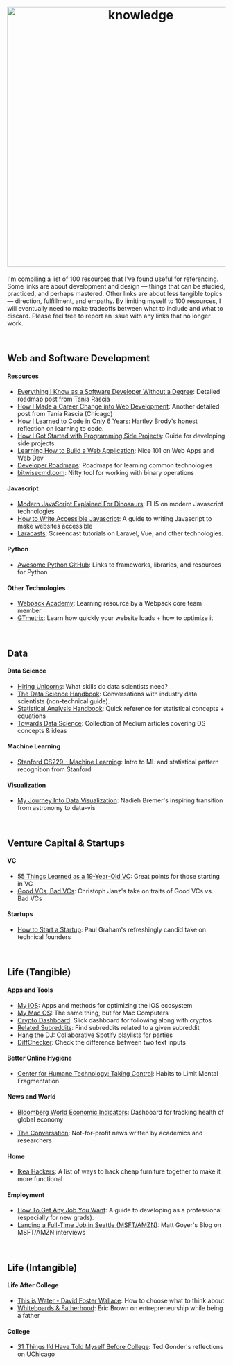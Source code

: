 <h1 align="center">
	<br>
	<img width="600" src="https://svgshare.com/i/L1q.svg" alt="knowledge">
	<br>
</h1>
I'm compiling a list of 100 resources that I've found useful for referencing. Some links are about development and design &mdash; things that can be studied, practiced, and perhaps mastered. Other links are about less tangible topics &mdash; direction, fulfillment, and empathy. By limiting myself to 100 resources, I will eventually need to make tradeoffs between what to include and what to discard. Please feel free to report an issue with any links that no longer work.

&nbsp;



## Web and Software Development

#### Resources

* [Everything I Know as a Software Developer Without a Degree](https://www.taniarascia.com/everything-i-know-as-a-software-developer-without-a-degree/): Detailed roadmap post from Tania Rascia 
* [How I Made a Career Change into Web Development](https://www.taniarascia.com/how-i-made-a-career-change-into-web-development/): Another detailed post from Tania Rascia (Chicago)
* [How I Learned to Code in Only 6 Years](https://blog.hartleybrody.com/learning-to-code/): Hartley Brody's honest reflection on learning to code.
* [How I Got Started with Programming Side Projects](https://antrikshy.com/blog/how-i-got-started-with-programming-side-projects): Guide for developing side projects
* [Learning How to Build a Web Application](https://medium.com/@rchang/learning-how-to-build-a-web-application-c5499bd15c8f): Nice 101 on Web Apps and Web Dev
* [Developer Roadmaps](https://roadmap.sh/): Roadmaps for learning common technologies
* [bitwisecmd.com](http://bitwisecmd.com/): Nifty tool for working with binary operations 

#### Javascript

* [Modern JavaScript Explained For Dinosaurs](https://medium.com/the-node-js-collection/modern-javascript-explained-for-dinosaurs-f695e9747b70): ELI5 on modern Javascript technologies
* [How to Write Accessible Javascript](https://benrobertson.io/accessibility/javascript-accessibility#2-plan-for-common-keyboard-interactions): A guide to writing Javascript to make websites accessible
* [Laracasts](https://laracasts.com/): Screencast tutorials on Laravel, Vue, and other technologies.

#### Python

* [Awesome Python GitHub](https://github.com/vinta/awesome-python): Links to frameworks, libraries, and resources for Python

#### Other Technologies

* [Webpack Academy](https://webpack.academy/): Learning resource by a Webpack core team member
* [GTmetrix](https://gtmetrix.com/): Learn how quickly your website loads + how to optimize it

&nbsp;



## Data

#### Data Science

* [Hiring Unicorns](https://technology.cloverhealth.com/hiring-unicorns-e2d23a186ea1#.qfxtddpib): What skills do data scientists need?
* [The Data Science Handbook](https://www.thedatasciencehandbook.com/): Conversations with industry data scientists (non-technical guide).
* [Statistical Analysis Handbook](http://www.statsref.com/HTML/index.html?binomial.html): Quick reference for statistical concepts + equations
* [Towards Data Science](https://towardsdatascience.com/): Collection of Medium articles covering DS concepts & ideas

#### Machine Learning

* [Stanford CS229 - Machine Learning](https://see.stanford.edu/Course/CS229):  Intro to ML and statistical pattern recognition from Stanford

#### Visualization

* [My Journey Into Data Visualization](https://www.visualcinnamon.com/2017/03/my-journey-into-dataviz): Nadieh Bremer's inspiring transition from astronomy to data-vis

&nbsp;



## Venture Capital & Startups

#### VC

* [55 Things Learned as a 19-Year-Old VC](https://medium.com/@tzhongg/55-things-learned-as-a-19-year-old-vc-6c54af2f0f89): Great points for those starting in VC
* [Good VCs, Bad VCs](http://christophjanz.blogspot.com/2014/11/good-vcs-bad-vcs.html): Christoph Janz's take on traits of Good VCs vs. Bad VCs

#### Startups

* [How to Start a Startup](http://paulgraham.com/start.html): Paul Graham's refreshingly candid take on technical founders

&nbsp;



## Life (Tangible)

#### Apps and Tools

* [My iOS](https://github.com/nikitavoloboev/my-ios): Apps and methods for optimizing the iOS ecosystem
* [My Mac OS](https://github.com/nikitavoloboev/my-mac-os): The same thing, but for Mac Computers
* [Crypto Dashboard](https://dashboard.crypto360.io/): Slick dashboard for following along with cryptos
* [Related Subreddits](https://anvaka.github.io/sayit/?query=): Find subreddits related to a given subreddit
* [Hang the DJ](https://hangthedj.app/): Collaborative Spotify playlists for parties
* [DiffChecker](https://www.diffchecker.com/): Check the difference between two text inputs

#### Better Online Hygiene

* [Center for Humane Technology: Taking Control](https://humanetech.com/resources/take-control/): Habits to Limit Mental Fragmentation

#### News and World

* [Bloomberg World Economic Indicators](https://www.bloomberg.com/graphics/world-economic-indicators-dashboard/): Dashboard for tracking health of global economy

* [The Conversation](https://theconversation.com/us): Not-for-profit news written by academics and researchers

#### Home

* [Ikea Hackers](https://www.ikeahackers.net/): A list of ways to hack cheap furniture together to make it more functional

#### Employment

* [How To Get Any Job You Want](https://dev.to/brandonskerritt/how-to-get-any-job-you-want-a-guide-to-employability-skills-1i3m): A guide to developing as a professional (especially for new grads).
* [Landing a Full-Time Job in Seattle (MSFT/AMZN)](http://blog.mattgoyer.com/stories/ftjobintinseattle.html): Matt Goyer's Blog on MSFT/AMZN interviews

&nbsp;



## Life (Intangible)

#### Life After College

* [This is Water - David Foster Wallace](https://www.youtube.com/watch?v=8CrOL-ydFMI): How to choose what to think about
* [Whiteboards & Fatherhood](https://medium.com/@ericbrwn/whiteboards-fatherhood-4fbe6c0bd9ef): Eric Brown on entrepreneurship while being a father  

#### College

* [31 Things I’d Have Told Myself Before College](http://blog.tedgonder.com/a-few-more-things-i-learned-in-college): Ted Gonder's reflections on UChicago



